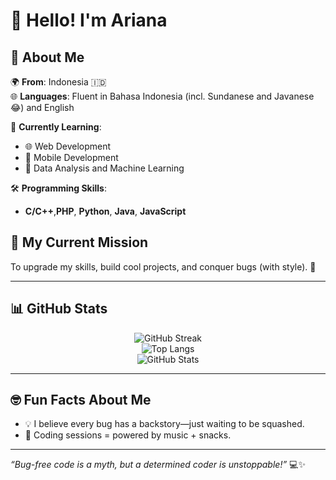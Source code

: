 # 👋 Hello! I'm Ariana

## 🌟 About Me  
🌍 **From**: Indonesia 🇮🇩  
🌐 **Languages**: Fluent in Bahasa Indonesia (incl. Sundanese and Javanese 😂) and English

🎯 **Currently Learning**:  
- 🌐 Web Development
- 📱 Mobile Development    
- 🤖 Data Analysis and Machine Learning
  
🛠️ **Programming Skills**:  
- **C/C++**,**PHP**, **Python**, **Java**, **JavaScript**  

## 🌱 My Current Mission  
To upgrade my skills, build cool projects, and conquer bugs (with style). 🚀  

---

## 📊 GitHub Stats  
<div align="center">
  
  ![GitHub Streak](https://streak-stats.demolab.com?user=arianarmw&theme=radical&hide_border=true&fire=FF5733)  
  ![Top Langs](https://github-readme-stats.vercel.app/api/top-langs/?username=arianarmw&layout=compact&theme=radical&hide_border=true)  
  ![GitHub Stats](https://github-readme-stats.vercel.app/api?username=arianarmw&show_icons=true&theme=radical&hide_border=true)
  
</div>  

---

## 🤓 Fun Facts About Me  
- 💡 I believe every bug has a backstory—just waiting to be squashed.  
- 🎵 Coding sessions = powered by music + snacks.  

---
*“Bug-free code is a myth, but a determined coder is unstoppable!”* 💻✨  
